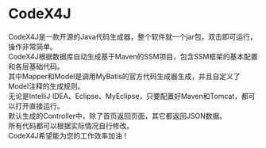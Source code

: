 # CodeX4J

CodeX4J是一款开源的Java代码生成器，整个软件就一个jar包，双击即可运行，操作非常简单。  
CodeX4J根据数据库自动生成基于Maven的SSM项目，包含SSM框架的基本配置和各层基础代码。  
其中Mapper和Model是调用MyBatis的官方代码生成器生成，并且自定义了Model注释的生成规则。  
无论是IntelliJ IDEA、Eclipse、MyEclipse，只要配置好Maven和Tomcat，都可以打开直接运行。  
默认生成的Controller中，除了首页返回页面，其它都返回JSON数据。  
所有代码都可以根据实际情况自行修改。  
CodeX4J希望能为您的工作效率加油！